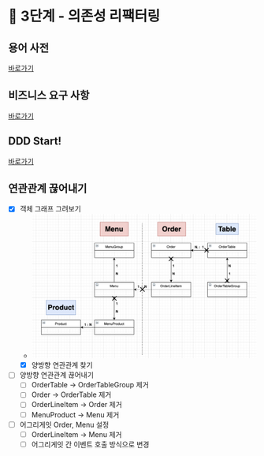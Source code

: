 # 🚀 3단계 - 의존성 리팩터링

## 용어 사전

[바로가기](../README.md)

## 비즈니스 요구 사항

[바로가기](step1.md)

## DDD Start!

[바로가기](step2.md)

## 연관관계 끊어내기

- [X] 객체 그래프 그려보기  
  - ![alt](./domain_graph.png)
  - [X] 양방향 연관관계 찾기
- [ ] 양방향 연관관계 끊어내기
  - [ ] OrderTable -> OrderTableGroup 제거
  - [ ] Order -> OrderTable 제거
  - [ ] OrderLineItem -> Order 제거
  - [ ] MenuProduct -> Menu 제거
- [ ] 어그리게잇 Order, Menu 설정
  - [ ] OrderLineItem -> Menu 제거
  - [ ] 어그리게잇 간 이벤트 호출 방식으로 변경
